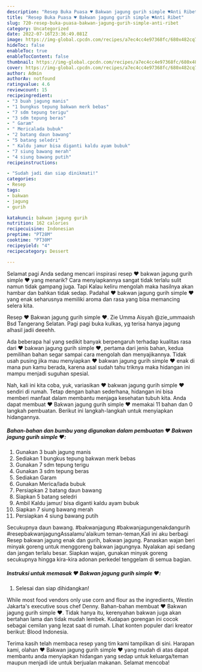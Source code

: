 ```yaml
---
description: "Resep Buka Puasa ♥️ Bakwan jagung gurih simple ♥️Anti Ribet"
title: "Resep Buka Puasa ♥️ Bakwan jagung gurih simple ♥️Anti Ribet"
slug: 720-resep-buka-puasa-bakwan-jagung-gurih-simple-anti-ribet
category: Uncategorized
date: 2022-07-16T23:36:49.081Z
image: https://img-global.cpcdn.com/recipes/a7ec4cc4e97368fc/680x482cq70/bakwan-jagung-gurih-simple-foto-resep-utama.jpg
hideToc: false
enableToc: true
enableTocContent: false
thumbnail: https://img-global.cpcdn.com/recipes/a7ec4cc4e97368fc/680x482cq70/bakwan-jagung-gurih-simple-foto-resep-utama.jpg
cover: https://img-global.cpcdn.com/recipes/a7ec4cc4e97368fc/680x482cq70/bakwan-jagung-gurih-simple-foto-resep-utama.jpg
author: Admin
authorAv: notfound
ratingvalue: 4.6
reviewcount: 15
recipeingredient:
- "3 buah jagung manis"
- "1 bungkus tepung bakwan merk bebas"
- "7 sdm tepung terigu"
- "3 sdm tepung beras"
- " Garam"
- " Mericalada bubuk"
- "2 batang daun bawang"
- "5 batang seledri"
- " Kaldu jamur bisa diganti kaldu ayam bubuk"
- "7 siung bawang merah"
- "4 siung bawang putih"
recipeinstructions:

- "Sudah jadi dan siap dinikmati!"
categories:
- Resep
tags:
- bakwan
- jagung
- gurih

katakunci: bakwan jagung gurih 
nutrition: 162 calories
recipecuisine: Indonesian
preptime: "PT28M"
cooktime: "PT30M"
recipeyield: "4"
recipecategory: Dessert

---
```



Selamat pagi Anda sedang mencari inspirasi resep ♥️ bakwan jagung gurih simple ♥️ yang menarik? Cara menyiapkannya sangat tidak terlalu sulit namun tidak gampang juga. Tapi Kalau keliru mengolah maka hasilnya akan hambar dan bahkan tidak sedap. Padahal ♥️ bakwan jagung gurih simple ♥️ yang enak seharusnya memiliki aroma dan rasa yang bisa memancing selera kita.


Resep ♥️ Bakwan jagung gurih simple ♥️. Zie Umma Aisyah @zie_ummaaish Bsd Tangerang Selatan. Pagi pagi buka kulkas, yg terisa hanya jagung alhasil jadii deeehh.

Ada beberapa hal yang sedikit banyak berpengaruh terhadap kualitas rasa dari ♥️ bakwan jagung gurih simple ♥️, pertama dari jenis bahan, kedua pemilihan bahan segar sampai cara mengolah dan menyajikannya. Tidak usah pusing jika mau menyiapkan ♥️ bakwan jagung gurih simple ♥️ enak di mana pun kamu berada, karena asal sudah tahu triknya maka hidangan ini mampu menjadi suguhan spesial.


Nah, kali ini kita coba, yuk, variasikan ♥️ bakwan jagung gurih simple ♥️ sendiri di rumah. Tetap dengan bahan sederhana, hidangan ini bisa memberi manfaat dalam membantu menjaga kesehatan tubuh kita. Anda dapat membuat ♥️ Bakwan jagung gurih simple ♥️ memakai 11 bahan dan 0 langkah pembuatan. Berikut ini langkah-langkah untuk menyiapkan hidangannya.

<!--inarticleads1-->

##### Bahan-bahan dan bumbu yang digunakan dalam pembuatan ♥️ Bakwan jagung gurih simple ♥️:

1. Gunakan 3 buah jagung manis
1. Sediakan 1 bungkus tepung bakwan merk bebas
1. Gunakan 7 sdm tepung terigu
1. Gunakan 3 sdm tepung beras
1. Sediakan  Garam
1. Gunakan  Merica/lada bubuk
1. Persiapkan 2 batang daun bawang
1. Siapkan 5 batang seledri
1. Ambil  Kaldu jamur/ bisa diganti kaldu ayam bubuk
1. Siapkan 7 siung bawang merah
1. Persiapkan 4 siung bawang putih


Secukupnya daun bawang. #bakwanjagung #bakwanjagungenakdangurih #resepbakwanjagungAssalamu&#39;alaikum teman-teman,Kali ini aku berbagi Resep bakwan jagung enak dan gurih, bakwan jagung. Panaskan wajan beri minyak goreng untuk menggoreng bakwan jagungnya. Nyalakan api sedang dan jangan terlalu besar. Siapkan wajan, gunakan minyak goreng secukupnya hingga kira-kira adonan perkedel tenggelam di semua bagian. 

<!--inarticleads2-->

##### Instruksi untuk memasak ♥️ Bakwan jagung gurih simple ♥️:


1. Selesai dan siap dihidangkan!

While most food vendors only use corn and flour as the ingredients, Westin Jakarta&#39;s executive sous chef Denny. Bahan-bahan membuat ♥️ Bakwan jagung gurih simple ♥️. Tidak hanya itu, kerenyahan bakwan juga akan bertahan lama dan tidak mudah lembek. Kudapan gorengan ini cocok sebagai cemilan yang lezat saat di rumah. Lihat konten populer dari kreator berikut: Blood Indonesia. 

Terima kasih telah membaca resep yang tim kami tampilkan di sini. Harapan kami, olahan ♥️ Bakwan jagung gurih simple ♥️ yang mudah di atas dapat membantu anda menyiapkan hidangan yang sedap untuk keluarga/teman maupun menjadi ide untuk berjualan makanan. Selamat mencoba!
